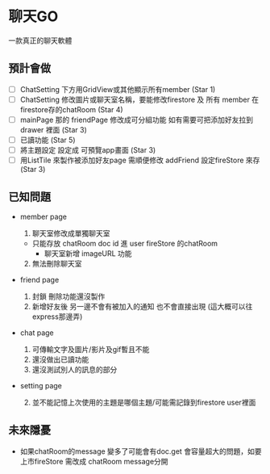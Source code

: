 # **聊天**GO

一款真正的聊天軟體

## 預計會做

- [ ] ChatSetting 下方用GridView或其他顯示所有member (Star 1)
- [ ] ChatSetting 修改圖片或聊天室名稱，要能修改firestore 及 所有 member 在firestore存的chatRoom (Star 4)
- [ ] mainPage 那的 friendPage 修改成可分組功能 如有需要可把添加好友拉到drawer 裡面 (Star 3)
- [ ] 已讀功能 (Star 5)
- [ ] 將主題設定 設定成 可預覽app畫面 (Star 3)
- [ ] 用ListTile 來製作被添加好友page 需順便修改 addFriend 設定fireStore 來存 (Star 3)

## 已知問題

- member page

  1. 聊天室修改成單獨聊天室
   - 只能存放 chatRoom doc id 進 user fireStore 的chatRoom
     - 聊天室新增 imageURL 功能
  2. 無法刪除聊天室
- friend page

  1. 封鎖 刪除功能還沒製作
  3. 新增好友後 另一邊不會有被加入的通知 也不會直接出現 (這大概可以往express那邊弄)
- chat page

  1. 可傳輸文字及圖片/影片及gif暫且不能
  2. 還沒做出已讀功能
  3. 還沒測試別人的訊息的部分
- setting page
  
  2. 並不能記憶上次使用的主題是哪個主題/可能需記錄到firestore user裡面

## 未來隱憂

- 如果chatRoom的message 變多了可能會有doc.get 會容量超大的問題，如要上市fireStore 需改成 chatRoom message分開